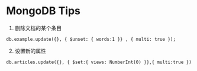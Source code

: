# MongoDB Tips

1. 删除文档的某个条目

```shell
db.example.update({}, { $unset: { words:1 }} , { multi: true });
```

2. 设置新的属性

```shell
db.articles.update({}, { $set:{ views: NumberInt(0) }},{ multi:true })
```